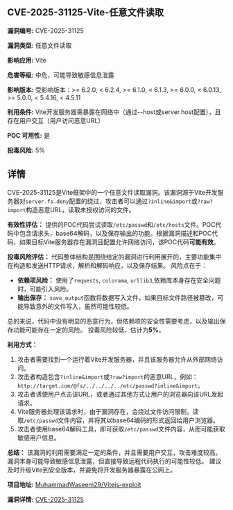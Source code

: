 ## CVE-2025-31125-Vite-任意文件读取

**漏洞编号:** CVE-2025-31125

**漏洞类型:** 任意文件读取

**影响应用:** Vite

**危害等级:** 中危，可能导致敏感信息泄露

**影响版本:** 受影响版本：>= 6.2.0, < 6.2.4, >= 6.1.0, < 6.1.3, >= 6.0.0, < 6.0.13, >= 5.0.0, < 5.4.16, < 4.5.11

**利用条件:** Vite开发服务器需暴露在网络中（通过--host或server.host配置），且存在用户交互（用户访问恶意URL）

**POC 可用性:** 是

**投毒风险:** 5%

## 详情

CVE-2025-31125是Vite框架中的一个任意文件读取漏洞。该漏洞源于Vite开发服务器对`server.fs.deny`配置的绕过，攻击者可以通过`?inline&import`或`?raw?import`构造恶意URL，读取未授权访问的文件。

**有效性评估：**
提供的POC代码尝试读取`/etc/passwd`和`/etc/hosts`文件。POC代码中包含请求头，base64解码，以及保存输出的功能。根据漏洞描述和POC代码，如果目标Vite服务器存在漏洞且配置允许网络访问，该POC代码**可能有效**。

**投毒风险评估：**
代码整体结构是围绕给定的漏洞进行利用展开的，主要功能集中在构造和发送HTTP请求，解析和解码响应，以及保存结果。  风险点在于：

*   **依赖项风险：** 使用了`requests`, `colorama`, `urllib3`,依赖库本身存在安全问题时，可能引入风险。
*   **输出保存：**  `save_output`函数将数据写入文件，如果目标文件路径被篡改，可能导致意外的文件写入，虽然可能性较低。

总的来说，代码中没有明显的恶意行为，但依赖项的安全性需要考虑，以及输出保存功能可能存在一定的风险。 投毒风险较低，估计为**5%**。

**利用方式：**
1.  攻击者需要找到一个运行着Vite开发服务器，并且该服务器允许从外部网络访问。
2.  攻击者构造包含`?inline&import`或`?raw?import`的恶意URL，例如：`http://target.com/@fs/../../../../etc/passwd?inline&import`。
3.  攻击者诱使用户点击该URL，或者通过其他方式让用户的浏览器向该URL发起请求。
4.  Vite服务器处理该请求时，由于漏洞存在，会绕过文件访问限制，读取`/etc/passwd`文件内容，并将其以base64编码的形式返回给用户浏览器。
5.  攻击者使用base64解码工具，即可获取`/etc/passwd`文件内容，从而可能获取敏感用户信息。

**总结：**
该漏洞的利用需要满足一定的条件，并且需要用户交互，攻击难度较高。漏洞本身可能导致敏感信息泄露，但直接导致远程代码执行的可能性较低。 建议及时升级Vite到安全版本，并避免将开发服务器暴露在公网上。

**项目地址:** [MuhammadWaseem29/Vitejs-exploit](https://github.com/MuhammadWaseem29/Vitejs-exploit)

**漏洞详情:** [CVE-2025-31125](https://nvd.nist.gov/vuln/detail/CVE-2025-31125)